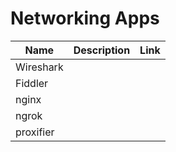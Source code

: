 # Networking Apps

|Name|Description|Link|
|----|----|----|
|Wireshark|||
|Fiddler|||
|nginx|||
|ngrok|||
|proxifier|||